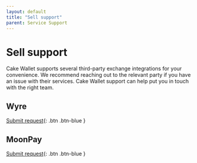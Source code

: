 ```yaml
---
layout: default
title: "Sell support"
parent: Service Support
---
```


# Sell support

Cake Wallet supports several third-party exchange integrations for your convenience. We recommend reaching out to the relevant party if you have an issue with their services. Cake Wallet support can help put you in touch with the right team.

## Wyre

[Submit request](https://wyre-support.zendesk.com/hc/en-us/requests/new){: .btn .btn-blue }

## MoonPay

[Submit request](https://support.moonpay.com/hc/en-gb/requests/new){: .btn .btn-blue }
